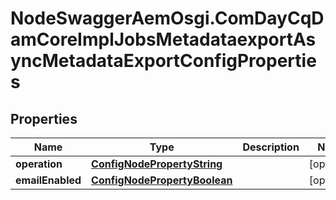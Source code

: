 # NodeSwaggerAemOsgi.ComDayCqDamCoreImplJobsMetadataexportAsyncMetadataExportConfigProperties

## Properties

Name | Type | Description | Notes
------------ | ------------- | ------------- | -------------
**operation** | [**ConfigNodePropertyString**](ConfigNodePropertyString.md) |  | [optional] 
**emailEnabled** | [**ConfigNodePropertyBoolean**](ConfigNodePropertyBoolean.md) |  | [optional] 


